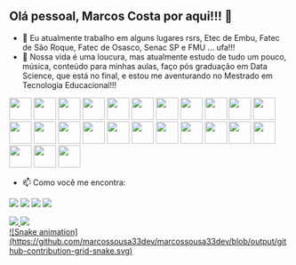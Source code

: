 ## Olá pessoal, Marcos Costa por aqui!!! 👋

- 🔭 Eu atualmente trabalho em alguns lugares rsrs, Etec de Embu, Fatec de São Roque, Fatec de Osasco, Senac SP e FMU ... ufa!!!
- 🌱 Nossa vida é uma loucura, mas atualmente estudo de tudo um pouco, música, conteúdo para minhas aulas, faço pós graduação em Data Science, que está no final, e estou me aventurando no Mestrado em Tecnologia Educacional!!!
<div>
<img loading="lazy" src="https://cdn.jsdelivr.net/gh/devicons/devicon/icons/git/git-original.svg" width="40" height="40"/>
<img src="https://cdn.jsdelivr.net/gh/devicons/devicon@latest/icons/java/java-original-wordmark.svg" width="40" height="40"/>
<img src="https://cdn.jsdelivr.net/gh/devicons/devicon@latest/icons/arduino/arduino-original.svg" width="40" height="40"/>
<img src="https://cdn.jsdelivr.net/gh/devicons/devicon@latest/icons/php/php-original.svg" width="40" height="40"/>
<img src="https://cdn.jsdelivr.net/gh/devicons/devicon@latest/icons/azuresqldatabase/azuresqldatabase-original.svg" width="40" height="40"/>
<img src="https://cdn.jsdelivr.net/gh/devicons/devicon@latest/icons/mysql/mysql-original.svg" width="40" height="40"/>
<img src="https://cdn.jsdelivr.net/gh/devicons/devicon@latest/icons/postgresql/postgresql-original.svg" width="40" height="40"/>
<img src="https://cdn.jsdelivr.net/gh/devicons/devicon@latest/icons/mongodb/mongodb-original-wordmark.svg" width="40" height="40"/>
<img src="https://cdn.jsdelivr.net/gh/devicons/devicon@latest/icons/visualbasic/visualbasic-original.svg" width="40" height="40"/>
<img src="https://cdn.jsdelivr.net/gh/devicons/devicon@latest/icons/csharp/csharp-original.svg" width="40" height="40"/>
<img src="https://icongr.am/devicon/c-original.svg?color=f3ecec" width="40" height="40"/>
<img src="https://icongr.am/devicon/dot-net-original-wordmark.svg?color=f3ecec" width="40" height="40"/>
<img src="https://icongr.am/devicon/python-original.svg?size=94&color=f3ecec" width="40" height="40"/>
<img src="https://cdn.jsdelivr.net/gh/devicons/devicon@latest/icons/html5/html5-original.svg" width="40" height="40"/>
<img src="https://cdn.jsdelivr.net/gh/devicons/devicon@latest/icons/css3/css3-original.svg" width="40" height="40"/>
<img src="https://cdn.jsdelivr.net/gh/devicons/devicon@latest/icons/javascript/javascript-original.svg" width="40" height="40"/>
<img src="https://cdn.jsdelivr.net/gh/devicons/devicon@latest/icons/msdos/msdos-original.svg" width="40" height="40"/>
<img src="https://cdn.jsdelivr.net/gh/devicons/devicon@latest/icons/windows11/windows11-original.svg" width="40" height="40"/>
<img src="https://cdn.jsdelivr.net/gh/devicons/devicon@latest/icons/linux/linux-original.svg" width="40" height="40"/>
<img src="https://icongr.am/devicon/redhat-original.svg?color=f3ecec" width="40" height="40"/>
<img src="https://icongr.am/devicon/apple-original.svg?color=f3ecec" width="40" height="40"/>
<img src="https://icongr.am/devicon/apache-original.svg?color=f3ecec" width="40" height="40"/>
<img src="https://icongr.am/devicon/android-original-wordmark.svg?color=f3ecec" width="40" height="40"/>
<img src="https://icongr.am/devicon/codeigniter-plain-wordmark.svg?color=f3ecec" width="40" height="40"/>
<img src="https://icongr.am/devicon/moodle-original.svg?color=f3ecec" width="40" height="40"/>
<br>

  

- 📫 Como você me encontra:

<a href="https://www.youtube.com/@professormarcoscosta4147" target="_blank"><img loading="lazy" src="https://img.shields.io/badge/YouTube-FF0000?style=for-the-badge&logo=youtube&logoColor=white" target="_blank"></a>
<a href="https://www.instagram.com/stories/marcoscosta8001/" target="_blank"><img loading="lazy" src="https://img.shields.io/badge/-Instagram-%23E4405F?style=for-the-badge&logo=instagram&logoColor=white" target="_blank"></a>
<a href = "mailto:marksous@gmail.com"><img loading="lazy" src="https://img.shields.io/badge/Gmail-D14836?style=for-the-badge&logo=gmail&logoColor=white" target="_blank"></a>
<a href="https://www.linkedin.com/in/marcos-costa-de-sousa-34348910/" target="_blank"><img loading="lazy" src="https://img.shields.io/badge/-LinkedIn-%230077B5?style=for-the-badge&logo=linkedin&logoColor=white" target="_blank"></a>   
</div>

<div>
<a href="https://github.com/marcossousa33dev">
<img loading="lazy" height="180em" src="https://github-readme-stats.vercel.app/api/top-langs/?username=marcossousa33dev&layout=compact&langs_count=7&theme=dracula"/>
<img loading="lazy" height="180em" src="https://github-readme-stats.vercel.app/api?username=marcossousa33dev&show_icons=true&theme=dracula&include_all_commits=true&count_private=true"/>
</div>
![Snake animation](https://github.com/marcossousa33dev/marcossousa33dev/blob/output/github-contribution-grid-snake.svg)
<!--
**marcossousa33dev/marcossousa33dev** is a ✨ _special_ ✨ repository because its `README.md` (this file) appears on your GitHub profile.

Here are some ideas to get you started:

- 🔭 I’m currently working on ...
- 🌱 I’m currently learning ...
- 👯 I’m looking to collaborate on ...
- 🤔 I’m looking for help with ...
- 💬 Ask me about ...
- 📫 How to reach me: ...
- 😄 Pronouns: ...
- ⚡ Fun fact: ...
-->
